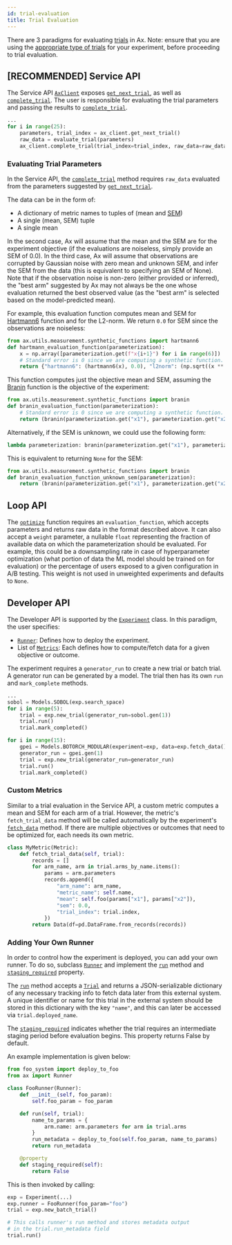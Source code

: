 ```yaml
---
id: trial-evaluation
title: Trial Evaluation
---
```

There are 3 paradigms for evaluating [trials](glossary.md#trial) in Ax. Note:
ensure that you are using the
[appropriate type of trials](/docs/core#trial-vs-batch-trial) for your
experiment, before proceeding to trial evaluation.

## [RECOMMENDED] Service API

The Service API [`AxClient`](https://ax.readthedocs.io/en/latest/service.html#module-ax.service.ax_client)
exposes
[`get_next_trial`](https://ax.readthedocs.io/en/latest/service.html#ax.service.ax_client.AxClient.get_next_trial),
as well as
[`complete_trial`](https://ax.readthedocs.io/en/latest/service.html#ax.service.ax_client.AxClient.complete_trial).
The user is responsible for evaluating the trial parameters and passing the
results to
[`complete_trial`](https://ax.readthedocs.io/en/latest/service.html#ax.service.ax_client.AxClient.complete_trial).

```python
...
for i in range(25):
    parameters, trial_index = ax_client.get_next_trial()
    raw_data = evaluate_trial(parameters)
    ax_client.complete_trial(trial_index=trial_index, raw_data=raw_data)
```

### Evaluating Trial Parameters

In the Service API, the
[`complete_trial`](https://ax.readthedocs.io/en/latest/service.html#ax.service.ax_client.AxClient.complete_trial)
method requires `raw_data` evaluated from the parameters suggested by
[`get_next_trial`](https://ax.readthedocs.io/en/latest/service.html#ax.service.ax_client.AxClient.get_next_trial).

The data can be in the form of:

-   A dictionary of metric names to tuples of (mean and [SEM](glossary.md#sem))
-   A single (mean, SEM) tuple
-   A single mean

In the second case, Ax will assume that the mean and the SEM are for the
experiment objective (if the evaluations are noiseless, simply provide an SEM of
0.0). In the third case, Ax will assume that observations are corrupted by
Gaussian noise with zero mean and unknown SEM, and infer the SEM from the data
(this is equivalent to specifying an SEM of None). Note that if the observation
noise is non-zero (either provided or inferred), the "best arm" suggested by Ax
may not always be the one whose evaluation returned the best observed value (as
the "best arm" is selected based on the model-predicted mean).

For example, this evaluation function computes mean and SEM for
[Hartmann6](https://www.sfu.ca/~ssurjano/hart6.html) function and for the
L2-norm. We return `0.0` for SEM since the observations are noiseless:

```python
from ax.utils.measurement.synthetic_functions import hartmann6
def hartmann_evaluation_function(parameterization):
    x = np.array([parameterization.get(f"x{i+1}") for i in range(6)])
    # Standard error is 0 since we are computing a synthetic function.
    return {"hartmann6": (hartmann6(x), 0.0), "l2norm": (np.sqrt((x ** 2).sum()), 0.0)}
```

This function computes just the objective mean and SEM, assuming the
[Branin](https://www.sfu.ca/~ssurjano/branin.html) function is the objective of
the experiment:

```python
from ax.utils.measurement.synthetic_functions import branin
def branin_evaluation_function(parameterization):
    # Standard error is 0 since we are computing a synthetic function.
    return (branin(parameterization.get("x1"), parameterization.get("x2")), 0.0)
```

Alternatively, if the SEM is unknown, we could use the following form:

```python
lambda parameterization: branin(parameterization.get("x1"), parameterization.get("x2"))
```

This is equivalent to returning `None` for the SEM:

```python
from ax.utils.measurement.synthetic_functions import branin
def branin_evaluation_function_unknown_sem(parameterization):
    return (branin(parameterization.get("x1"), parameterization.get("x2")), None)
```

## Loop API

The [`optimize`](https://ax.readthedocs.io/en/latest/service.html#ax.service.managed_loop.optimize) function
requires an `evaluation_function`, which accepts parameters and returns raw data
in the format described above. It can also accept a `weight` parameter, a
nullable `float` representing the fraction of available data on which the
parameterization should be evaluated. For example, this could be a downsampling
rate in case of hyperparameter optimization (what portion of data the ML model
should be trained on for evaluation) or the percentage of users exposed to a
given configuration in A/B testing. This weight is not used in unweighted
experiments and defaults to `None`.

## Developer API

The Developer API is supported by the
[`Experiment`](https://ax.readthedocs.io/en/latest/core.html#module-ax.core.experiment) class. In this
paradigm, the user specifies:

-   [`Runner`](https://ax.readthedocs.io/en/latest/core.html#ax.core.runner.Runner): Defines how to deploy the
    experiment.
-   List of [`Metrics`](https://ax.readthedocs.io/en/latest/core.html#ax.core.metric.Metric): Each defines how
    to compute/fetch data for a given objective or outcome.

The experiment requires a `generator_run` to create a new trial or batch trial.
A generator run can be generated by a model. The trial then has its own `run`
and `mark_complete` methods.

```python
...
sobol = Models.SOBOL(exp.search_space)
for i in range(5):
    trial = exp.new_trial(generator_run=sobol.gen(1))
    trial.run()
    trial.mark_completed()

for i in range(15):
    gpei = Models.BOTORCH_MODULAR(experiment=exp, data=exp.fetch_data())
    generator_run = gpei.gen(1)
    trial = exp.new_trial(generator_run=generator_run)
    trial.run()
    trial.mark_completed()
```

### Custom Metrics

Similar to a trial evaluation in the Service API, a custom metric computes a
mean and SEM for each arm of a trial. However, the metric's `fetch_trial_data`
method will be called automatically by the experiment's
[`fetch_data`](https://ax.readthedocs.io/en/latest/core.html#ax.core.base_trial.BaseTrial.fetch_data) method.
If there are multiple objectives or outcomes that need to be optimized for, each
needs its own metric.

```python
class MyMetric(Metric):
    def fetch_trial_data(self, trial):
        records = []
        for arm_name, arm in trial.arms_by_name.items():
            params = arm.parameters
            records.append({
                "arm_name": arm_name,
                "metric_name": self.name,
                "mean": self.foo(params["x1"], params["x2"]),
                "sem": 0.0,
                "trial_index": trial.index,
            })
        return Data(df=pd.DataFrame.from_records(records))
```

### Adding Your Own Runner

In order to control how the experiment is deployed, you can add your own runner.
To do so, subclass [`Runner`](https://ax.readthedocs.io/en/latest/core.html#ax.core.runner.Runner) and
implement the [`run`](https://ax.readthedocs.io/en/latest/core.html#ax.core.runner.Runner.run) method and
[`staging_required`](https://ax.readthedocs.io/en/latest/core.html#ax.core.runner.Runner.staging_required)
property.

The [`run`](https://ax.readthedocs.io/en/latest/core.html#ax.core.runner.Runner.run) method accepts a
[`Trial`](https://ax.readthedocs.io/en/latest/core.html#ax.core.trial.Trial) and returns a JSON-serializable
dictionary of any necessary tracking info to fetch data later from this external
system. A unique identifier or name for this trial in the external system should
be stored in this dictionary with the key `"name"`, and this can later be
accessed via `trial.deployed_name`.

The
[`staging_required`](https://ax.readthedocs.io/en/latest/core.html#ax.core.runner.Runner.staging_required)
indicates whether the trial requires an intermediate staging period before
evaluation begins. This property returns False by default.

An example implementation is given below:

```python
from foo_system import deploy_to_foo
from ax import Runner

class FooRunner(Runner):
    def __init__(self, foo_param):
        self.foo_param = foo_param

    def run(self, trial):
        name_to_params = {
            arm.name: arm.parameters for arm in trial.arms
        }
        run_metadata = deploy_to_foo(self.foo_param, name_to_params)
        return run_metadata

    @property
    def staging_required(self):
        return False
```

This is then invoked by calling:

```python
exp = Experiment(...)
exp.runner = FooRunner(foo_param="foo")
trial = exp.new_batch_trial()

# This calls runner's run method and stores metadata output
# in the trial.run_metadata field
trial.run()
```
